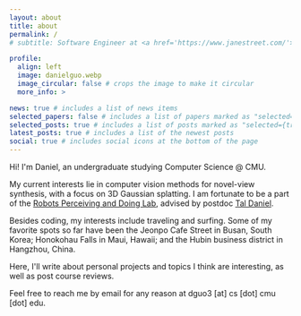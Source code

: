 ```yaml
---
layout: about
title: about
permalink: /
# subtitle: Software Engineer at <a href='https://www.janestreet.com/'>Jane Street</a> based in New York

profile:
  align: left
  image: danielguo.webp
  image_circular: false # crops the image to make it circular
  more_info: >

news: true # includes a list of news items
selected_papers: false # includes a list of papers marked as "selected={true}"
selected_posts: true # includes a list of posts marked as "selected={true}"
latest_posts: true # includes a list of the newest posts
social: true # includes social icons at the bottom of the page
---
```


Hi! I'm Daniel, an undergraduate studying Computer Science @ CMU.

My current interests lie in computer vision methods for novel-view synthesis, with a focus on 3D Gaussian splatting. I am fortunate to be a part of the [Robots Perceiving and Doing Lab](https://r-pad.github.io/), advised by postdoc [Tal Daniel](https://taldatech.github.io/).

Besides coding, my interests include traveling and surfing. Some of my favorite spots so far have been the Jeonpo Cafe Street in Busan, South Korea; Honokohau Falls in Maui, Hawaii; and the Hubin business district in Hangzhou, China.

Here, I'll write about personal projects and topics I think are interesting, as well as post course reviews.

Feel free to reach me by email for any reason at dguo3 [at] cs [dot] cmu [dot] edu.
